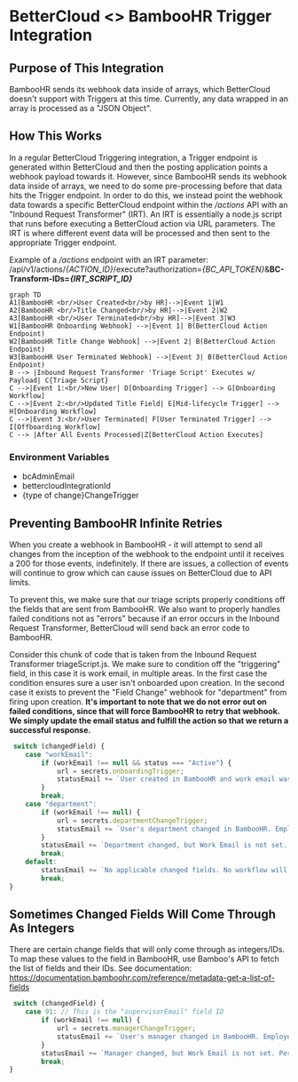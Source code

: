 # BetterCloud <> BambooHR Trigger Integration
## Purpose of This Integration
BambooHR sends its webhook data inside of arrays, which BetterCloud doesn't support with Triggers at this time. Currently, any data wrapped in an array is processed as a "JSON Object". 

## How This Works
In a regular BetterCloud Triggering integration, a Trigger endpoint is generated within BetterCloud and then the posting application points a webhook payload towards it. However, since 
BambooHR sends its webhook data inside of arrays, we need to do some pre-processing before that data hits the Trigger endpoint. In order to do this, we instead point the webhook data 
towards a specific BetterCloud endpoint within the _/actions_ API with an "Inbound Request Transformer" (IRT). An IRT is essentially a node.js script that runs before executing a BetterCloud 
action via URL parameters. The IRT is where different event data will be processed and then sent to the appropriate Trigger endpoint.

Example of a _/actions_ endpoint with an IRT parameter: /api/v1/actions/_{ACTION_ID}_/execute?authorization=_{BC_API_TOKEN}_&**BC-Transform-IDs=_{IRT_SCRIPT_ID}_**

```mermaid
graph TD
A1[BambooHR <br/>User Created<br/>by HR]-->|Event 1|W1
A2[BambooHR <br/>Title Changed<br/>by HR]-->|Event 2|W2
A3[BambooHR <br/>User Terminated<br/>by HR]-->|Event 3|W3
W1[BambooHR Onboarding Webhook] -->|Event 1| B(BetterCloud Action Endpoint)
W2[BambooHR Title Change Webhook] -->|Event 2| B(BetterCloud Action Endpoint)
W3[BambooHR User Terminated Webhook] -->|Event 3| B(BetterCloud Action Endpoint)
B --> |Inbound Request Transformer 'Triage Script' Executes w/ Payload| C{Triage Script}
C -->|Event 1:<br/>New User| D[Onboarding Trigger] --> G[Onboarding Workflow]
C -->|Event 2:<br/>Updated Title Field| E[Mid-lifecycle Trigger] --> H[Onboarding Workflow]
C -->|Event 3:<br/>User Terminated| F[User Terminated Trigger] --> I[Offboarding Workflow]
C --> |After All Events Processed|Z[BetterCloud Action Executes]
```
### Environment Variables
* bcAdminEmail
* bettercloudIntegrationId
* {type of change}ChangeTrigger

## Preventing BambooHR Infinite Retries
When you create a webhook in BambooHR - it will attempt to send all changes from the inception of the webhook to the endpoint until it receives a 200 for those events, indefinitely. 
If there are issues, a collection of events will continue to grow which can cause issues on BetterCloud due to API limits.

To prevent this, we make sure that our triage scripts properly conditions off the fields that are sent from BambooHR. We also want to properly handles failed conditions not as "errors" 
because if an error occurs in the Inbound Request Transformer, BetterCloud will send back an error code to BambooHR.

Consider this chunk of code that is taken from the Inbound Request Transformer triageScript.js. We make sure to condition off the "triggering" field, in this case it is work email, in 
multiple areas. In the first case the condition ensures sure a user isn't onboarded upon creation. In the second case it exists to prevent the "Field Change" webhook for "department" 
from firing upon creation. **It's important to note that we do not error out on failed conditions, since that will force BambooHR to retry that webhook. We simply update the email status
and fulfill the action so that we return a successful response.**
```javascript
 switch (changedField) {
    case "workEmail":
        if (workEmail !== null && status === "Active") {
            url = secrets.onboardingTrigger;
            statusEmail += `User created in BambooHR and work email was set. Employee data: ${JSON.stringify(employee.fields)}\n`;
        }
        break;
    case "department":
        if (workEmail !== null) {
            url = secrets.departmentChangeTrigger;
            statusEmail += `User's department changed in BambooHR. Employee data: ${JSON.stringify(employee.fields)}\n`
        }
        statusEmail += `Department changed, but Work Email is not set. Perhaps this is a new user? BetterCloud workflow will not run. Employee data: ${JSON.stringify(employee.fields)}\n`;
        break;
    default:
        statusEmail += `No applicable changed fields. No workflow will run. Employee data: ${JSON.stringify(employee.fields)}\n`;
        break;
}
```
## Sometimes Changed Fields Will Come Through As Integers
There are certain change fields that will only come through as integers/IDs. To map these values to the field in BambooHR, use Bamboo's API to fetch the list of fields and their IDs. 
See documentation: https://documentation.bamboohr.com/reference/metadata-get-a-list-of-fields
```javascript
 switch (changedField) {
    case 91: // This is the "supervisorEmail" field ID
        if (workEmail !== null) {
            url = secrets.managerChangeTrigger;
            statusEmail += `User's manager changed in BambooHR. Employee data: ${JSON.stringify(employee.fields)}\n`
        }
        statusEmail += `Manager changed, but Work Email is not set. Perhaps this is a new user? BetterCloud workflow will not run. Employee data: ${JSON.stringify(employee.fields)}\n`;
        break;
}
```
